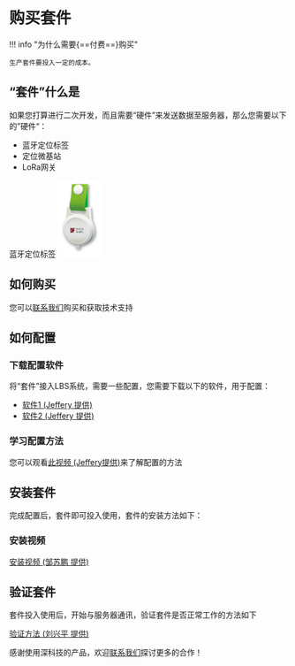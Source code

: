 # 购买套件


!!! info "为什么需要{==付费==}购买"

    生产套件要投入一定的成本。



## “套件”什么是

如果您打算进行二次开发，而且需要“硬件”来发送数据至服务器，那么您需要以下的”硬件“：

* 蓝牙定位标签
* 定位微基站
* LoRa网关

蓝牙定位标签
![RUNOOB 图标](./assets/images/蓝牙定位标签1.png "markdown")

## 如何购买

您可以[联系我们]()购买和获取技术支持

## 如何配置

### 下载配置软件 

将“套件”接入LBS系统，需要一些配置，您需要下载以下的软件，用于配置：

* [软件1 (Jeffery 提供)]()
* [软件2 (Jeffery 提供)]()

### 学习配置方法 

您可以观看[此视频 (Jeffery提供)]()来了解配置的方法

## 安装套件

完成配置后，套件即可投入使用，套件的安装方法如下：

### 安装视频

[安装视频 (邹苏鹏 提供)]()


## 验证套件

套件投入使用后，开始与服务器通讯，验证套件是否正常工作的方法如下

[验证方法 (刘兴平 提供)]()


感谢使用深科技的产品，欢迎[联系我们](./contact.md)探讨更多的合作！

